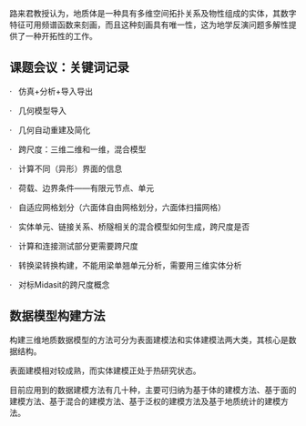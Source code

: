 路来君教授认为，地质体是一种具有多维空间拓扑关系及物性组成的实体，其数字特征可用频谱函数来刻画，而且这种刻画具有唯一性，这为地学反演问题多解性提供了一种开拓性的工作。
## 课题会议：关键词记录

·   仿真+分析+导入导出

·   几何模型导入

·   几何自动重建及简化

·   跨尺度：三维二维和一维，混合模型

·   计算不同（异形）界面的信息

·   荷载、边界条件——有限元节点、单元

·   自适应网格划分（六面体自由网格划分，六面体扫描网格）

·   实体单元、链接关系、桥隧相关的混合模型如何生成，跨尺度是否

·   计算和连接测试部分更需要跨尺度

·   转换梁转换构建，不能用梁单翘单元分析，需要用三维实体分析

·   对标Midasit的跨尺度概念

## 数据模型构建方法

构建三维地质数据模型的方法可分为表面建模法和实体建模法两大类，其核心是数据结构。

表面建模相对较成熟，而实体建模正处于热研究状态。

目前应用到的数据建模方法有几十种，主要可归纳为基于体的建模方法、基于面的建模方法、基于混合的建模方法、基于泛权的建模方法及基于地质统计的建模方法。